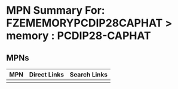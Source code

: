 



# MPN Summary For: FZEMEMORYPCDIP28CAPHAT > memory : PCDIP28-CAPHAT

## MPNs
  

|MPN|Direct Links|Search Links|
| :--- | :--- | :--- |
||||
